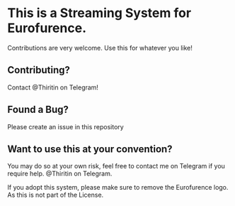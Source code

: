 # This is a Streaming System for Eurofurence.
Contributions are very welcome. Use this for whatever you like!

## Contributing?
Contact @Thiritin on Telegram!

## Found a Bug?
Please create an issue in this repository

## Want to use this at your convention?
You may do so at your own risk, feel free to contact me on Telegram if you require help.
@Thiritin on Telegram.

If you adopt this system, please make sure to remove the Eurofurence logo. As this is not part of the License.
